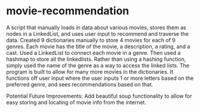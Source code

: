 # movie-recommendation
A script that manually loads in data about various movies, stores them as nodes in a LinkedList, and uses user input to recommend and traverse the data.
Created 9 dictionaries manually to store 4 movies for each of 9 genres. Each movie has the title of the movie, a description, a rating, and a cast.
Used a LinkedList to connect each movie in a genre. Then used a hashmap to store all the linkedlists. Rather than using a hashing function, simply used the name of the genre as a way to access the linked lists.
The program is built to allow for many more movies in the dictionaries. 
It functions off user input where the user inputs 1 or more letters based on the preferred genre, and sees recommendations based on that.

Potential Future Improvements:
Add beautiful soup functionality to allow for easy storing and locating of movie info from the internet.
